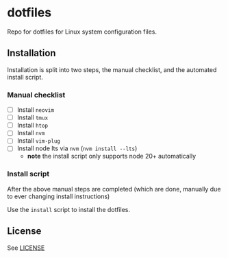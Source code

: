 # dotfiles

Repo for dotfiles for Linux system configuration files.

## Installation

Installation is split into two steps, the manual checklist, and the automated install script.

### Manual checklist

- [ ] Install `neovim`
- [ ] Install `tmux`
- [ ] Install `htop`
- [ ] Install `nvm`
- [ ] Install `vim-plug`
- [ ] Install node lts via `nvm` (`nvm install --lts`)
  - **note** the install script only supports node 20+ automatically

### Install script

After the above manual steps are completed (which are done, manually due to ever changing install instructions)

Use the `install` script to install the dotfiles.

## License

See [LICENSE](./LICENSE)
